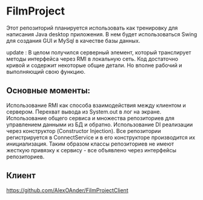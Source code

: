 # FilmProject

Этот репозиторий планируется использовать как тренировку для написания Java desktop приложения. В нем будет использоваться Swing для создания GUI и MySql в качестве базы данных. 

update : В целом получился серверный элемент, который транслирует методы интерфейса через RMI в локальную сеть. Код достаточно кривой и содержит некоторые общие детали. Но вполне рабочий и выполняющий свою функцию. 

Основные моменты:
-----------------
Использование RMI как способа взаимодействия между клиентом и сервером.
Перехват вывода из System.out в лог на экране.
Использование общего сервиса и множества репозиториев для управлением данными из БД и обратно.
Использование DI реализации через конструктор (Constructor Injection). Все репозитории регистрируется в ConnectService и в его конструкторе производится их инициализация. Таким образом классы репозиториев не имеют жесткую привязку к сервису - все объявлено через интерфейсы репозиториев.

Клиент
--------------
https://github.com/AlexOAnder/FilmProjectClient
